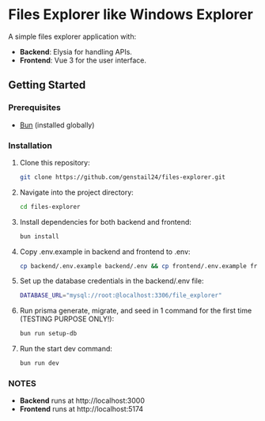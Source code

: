 # Files Explorer like Windows Explorer

A simple files explorer application with:
- **Backend**: Elysia for handling APIs.
- **Frontend**: Vue 3 for the user interface.

## Getting Started

### Prerequisites
- [Bun](https://bun.sh/) (installed globally)

### Installation
1. Clone this repository:
   ```bash
   git clone https://github.com/genstail24/files-explorer.git
2. Navigate into the project directory:
   ```bash
   cd files-explorer
3. Install dependencies for both backend and frontend:
   ```bash
   bun install
4. Copy .env.example in backend and frontend to .env:
   ```bash
   cp backend/.env.example backend/.env && cp frontend/.env.example frontend/.env
5. Set up the database credentials in the backend/.env file:
   ```bash
   DATABASE_URL="mysql://root:@localhost:3306/file_explorer"
6. Run prisma generate, migrate, and seed in 1 command for the first time (TESTING PURPOSE ONLY!):
   ```bash
   bun run setup-db
7. Run the start dev command:
   ```bash
   bun run dev

### NOTES
- **Backend** runs at http://localhost:3000
- **Frontend** runs at http://localhost:5174